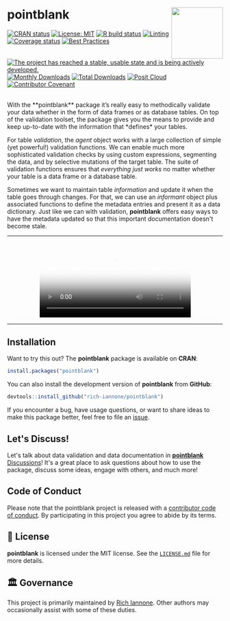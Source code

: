 # pointblank <img src="man/figures/logo.svg" align="right" alt="" width="120" />

<!-- badges: start -->
<a href="https://cran.r-project.org/package=pointblank"><img src="https://www.r-pkg.org/badges/version/pointblank" alt="CRAN status" /></a>
<a href="https://opensource.org/license/mit/"><img src="https://img.shields.io/badge/License-MIT-yellow.svg" alt="License: MIT" /></a>
<a href="https://github.com/rich-iannone/pointblank/actions"><img src="https://github.com/rich-iannone/pointblank/workflows/R-CMD-check/badge.svg" alt="R build status" /></a>
<a href="https://github.com/rich-iannone/pointblank/actions"><img src="https://github.com/rich-iannone/pointblank/workflows/lint/badge.svg" alt="Linting" /></a>
<a href="https://app.codecov.io/gh/rich-iannone/pointblank?branch=main"><img src="https://codecov.io/gh/rich-iannone/pointblank/branch/main/graph/badge.svg" alt="Coverage status" /></a>
<a href="https://bestpractices.coreinfrastructure.org/projects/4310"><img src="https://bestpractices.coreinfrastructure.org/projects/4310/badge" alt="Best Practices"></a>
<a href="https://www.repostatus.org/#active"><img src="https://www.repostatus.org/badges/latest/active.svg" alt="The project has reached a stable, usable state and is being actively developed." /></a>
<a href="https://CRAN.R-project.org/package=pointblank"><img src="https://cranlogs.r-pkg.org/badges/pointblank" alt="Monthly Downloads"></a>
<a href="https://CRAN.R-project.org/package=pointblank"><img src="https://cranlogs.r-pkg.org/badges/grand-total/pointblank" alt="Total Downloads"></a>
[![Posit Cloud](https://img.shields.io/badge/Posit%20Cloud-pointblank%20Test%20Drive-blue?style=social&logo=rstudio&logoColor=75AADB)](https://rstudio.cloud/project/3411822)
<a href="https://www.contributor-covenant.org/version/2/0/code_of_conduct/"><img src="https://img.shields.io/badge/Contributor%20Covenant-v2.0%20adopted-ff69b4.svg" alt="Contributor Covenant" /></a>
<!-- badges: end -->

<br />
With the **pointblank** package it’s really easy to methodically validate your
data whether in the form of data frames or as database tables. On top of the
validation toolset, the package gives you the means to provide and keep
up-to-date with the information that *defines* your tables.

For table *validation*, the *agent* object works with a large collection of
simple (yet powerful!) validation functions. We can enable much more
sophisticated validation checks by using custom expressions, segmenting the
data, and by selective mutations of the target table. The suite of validation
functions ensures that *everything just works* no matter whether your table is
a data frame or a database table.

Sometimes we want to maintain table *information* and update it when the table
goes through changes. For that, we can use an *informant* object plus associated
functions to define the metadata entries and present it as a data dictionary.
Just like we can with validation, **pointblank** offers easy ways to have the
metadata updated so that this important documentation doesn't become stale.

<hr>
<div style="text-align: center;">
<section id="video">
<div class="videoUiWrapper thumbnail">
<video width="70%" controls="" id="video" poster="img/video.png">
<source src="https://silly-jackson-b3dec8.netlify.app/pointblank_validation.mp4" type="video/mp4">
</video>
</div>
</div>
</section>
<hr>

## Installation

Want to try this out? The **pointblank** package is available on
**CRAN**:

``` r
install.packages("pointblank")
```

You can also install the development version of **pointblank** from
**GitHub**:

``` r
devtools::install_github("rich-iannone/pointblank")
```

If you encounter a bug, have usage questions, or want to share ideas to
make this package better, feel free to file an
[issue](https://github.com/rich-iannone/pointblank/issues).

## Let's Discuss!

Let's talk about data validation and data documentation in
[**pointblank** Discussions](https://github.com/rich-iannone/pointblank/discussions)! It's a great place to ask questions about how to use the package, discuss
some ideas, engage with others, and much more!

## Code of Conduct

Please note that the pointblank project is released with a [contributor
code of conduct](https://www.contributor-covenant.org/version/2/0/code_of_conduct/). By participating in this project you agree to abide by its terms.

## 📄 License

**pointblank** is licensed under the MIT license.
See the [`LICENSE.md`](LICENSE.md) file for more details.

## 🏛️ Governance

This project is primarily maintained by [Rich Iannone](https://www.twitter.com/riannone). Other authors may occasionally assist with some of these duties.
